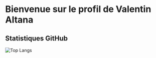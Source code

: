 # Bienvenue sur le profil de Valentin Altana

## Statistiques GitHub

![Top Langs](https://github-readme-stats.vercel.app/api/top-langs/?username=valentin-altana&layout=compact)

